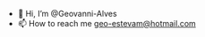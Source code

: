 - 👋 Hi, I’m @Geovanni-Alves
- 📫 How to reach me geo-estevam@hotmail.com



<!---
Geovanni-Alves/Geovanni-Alves is a ✨ special ✨ repository because its `README.md` (this file) appears on your GitHub profile.
You can click the Preview link to take a look at your changes.
--->

